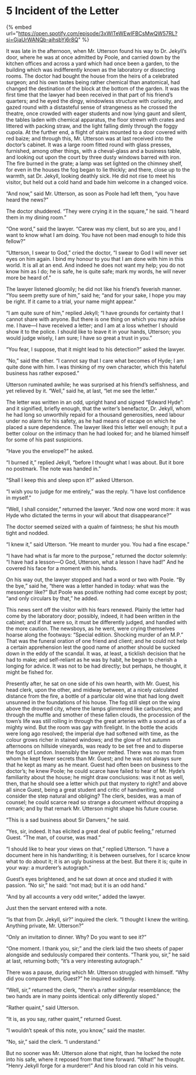 # 5  Incident of the Letter

{% embed url="https://open.spotify.com/episode/3xWlTeWEwIFBCsMwQW57RL?si=GjaUrWANQb-aihsbYj6r8Q" %}

It was late in the afternoon, when Mr. Utterson found his way to Dr. Jekyll’s door, where he was at once admitted by Poole, and carried down by the kitchen offices and across a yard which had once been a garden, to the building which was indifferently known as the laboratory or dissecting rooms. The doctor had bought the house from the heirs of a celebrated surgeon; and his own tastes being rather chemical than anatomical, had changed the destination of the block at the bottom of the garden. It was the first time that the lawyer had been received in that part of his friend’s quarters; and he eyed the dingy, windowless structure with curiosity, and gazed round with a distasteful sense of strangeness as he crossed the theatre, once crowded with eager students and now lying gaunt and silent, the tables laden with chemical apparatus, the floor strewn with crates and littered with packing straw, and the light falling dimly through the foggy cupola. At the further end, a flight of stairs mounted to a door covered with red baize; and through this, Mr. Utterson was at last received into the doctor’s cabinet. It was a large room fitted round with glass presses, furnished, among other things, with a cheval-glass and a business table, and looking out upon the court by three dusty windows barred with iron. The fire burned in the grate; a lamp was set lighted on the chimney shelf, for even in the houses the fog began to lie thickly; and there, close up to the warmth, sat Dr. Jekyll, looking deathly sick. He did not rise to meet his visitor, but held out a cold hand and bade him welcome in a changed voice.

“And now,” said Mr. Utterson, as soon as Poole had left them, “you have heard the news?”

The doctor shuddered. “They were crying it in the square,” he said. “I heard them in my dining room.”

“One word,” said the lawyer. “Carew was my client, but so are you, and I want to know what I am doing. You have not been mad enough to hide this fellow?”

“Utterson, I swear to God,” cried the doctor, “I swear to God I will never set eyes on him again. I bind my honour to you that I am done with him in this world. It is all at an end. And indeed he does not want my help; you do not know him as I do; he is safe, he is quite safe; mark my words, he will never more be heard of.”

The lawyer listened gloomily; he did not like his friend’s feverish manner. “You seem pretty sure of him,” said he; “and for your sake, I hope you may be right. If it came to a trial, your name might appear.”

“I am quite sure of him,” replied Jekyll; “I have grounds for certainty that I cannot share with anyone. But there is one thing on which you may advise me. I have⁠—I have received a letter; and I am at a loss whether I should show it to the police. I should like to leave it in your hands, Utterson; you would judge wisely, I am sure; I have so great a trust in you.”

“You fear, I suppose, that it might lead to his detection?” asked the lawyer.

“No,” said the other. “I cannot say that I care what becomes of Hyde; I am quite done with him. I was thinking of my own character, which this hateful business has rather exposed.”

Utterson ruminated awhile; he was surprised at his friend’s selfishness, and yet relieved by it. “Well,” said he, at last, “let me see the letter.”

The letter was written in an odd, upright hand and signed “Edward Hyde”: and it signified, briefly enough, that the writer’s benefactor, Dr. Jekyll, whom he had long so unworthily repaid for a thousand generosities, need labour under no alarm for his safety, as he had means of escape on which he placed a sure dependence. The lawyer liked this letter well enough; it put a better colour on the intimacy than he had looked for; and he blamed himself for some of his past suspicions.

“Have you the envelope?” he asked.

“I burned it,” replied Jekyll, “before I thought what I was about. But it bore no postmark. The note was handed in.”

“Shall I keep this and sleep upon it?” asked Utterson.

“I wish you to judge for me entirely,” was the reply. “I have lost confidence in myself.”

“Well, I shall consider,” returned the lawyer. “And now one word more: it was Hyde who dictated the terms in your will about that disappearance?”

The doctor seemed seized with a qualm of faintness; he shut his mouth tight and nodded.

“I knew it,” said Utterson. “He meant to murder you. You had a fine escape.”

“I have had what is far more to the purpose,” returned the doctor solemnly: “I have had a lesson⁠—O God, Utterson, what a lesson I have had!” And he covered his face for a moment with his hands.

On his way out, the lawyer stopped and had a word or two with Poole. “By the bye,” said he, “there was a letter handed in today: what was the messenger like?” But Poole was positive nothing had come except by post; “and only circulars by that,” he added.

This news sent off the visitor with his fears renewed. Plainly the letter had come by the laboratory door; possibly, indeed, it had been written in the cabinet; and if that were so, it must be differently judged, and handled with the more caution. The newsboys, as he went, were crying themselves hoarse along the footways: “Special edition. Shocking murder of an M.P.” That was the funeral oration of one friend and client; and he could not help a certain apprehension lest the good name of another should be sucked down in the eddy of the scandal. It was, at least, a ticklish decision that he had to make; and self-reliant as he was by habit, he began to cherish a longing for advice. It was not to be had directly; but perhaps, he thought, it might be fished for.

Presently after, he sat on one side of his own hearth, with Mr. Guest, his head clerk, upon the other, and midway between, at a nicely calculated distance from the fire, a bottle of a particular old wine that had long dwelt unsunned in the foundations of his house. The fog still slept on the wing above the drowned city, where the lamps glimmered like carbuncles; and through the muffle and smother of these fallen clouds, the procession of the town’s life was still rolling in through the great arteries with a sound as of a mighty wind. But the room was gay with firelight. In the bottle the acids were long ago resolved; the imperial dye had softened with time, as the colour grows richer in stained windows; and the glow of hot autumn afternoons on hillside vineyards, was ready to be set free and to disperse the fogs of London. Insensibly the lawyer melted. There was no man from whom he kept fewer secrets than Mr. Guest; and he was not always sure that he kept as many as he meant. Guest had often been on business to the doctor’s; he knew Poole; he could scarce have failed to hear of Mr. Hyde’s familiarity about the house; he might draw conclusions: was it not as well, then, that he should see a letter which put that mystery to right? and above all since Guest, being a great student and critic of handwriting, would consider the step natural and obliging? The clerk, besides, was a man of counsel; he could scarce read so strange a document without dropping a remark; and by that remark Mr. Utterson might shape his future course.

“This is a sad business about Sir Danvers,” he said.

“Yes, sir, indeed. It has elicited a great deal of public feeling,” returned Guest. “The man, of course, was mad.”

“I should like to hear your views on that,” replied Utterson. “I have a document here in his handwriting; it is between ourselves, for I scarce know what to do about it; it is an ugly business at the best. But there it is; quite in your way: a murderer’s autograph.”

Guest’s eyes brightened, and he sat down at once and studied it with passion. “No sir,” he said: “not mad; but it is an odd hand.”

“And by all accounts a very odd writer,” added the lawyer.

Just then the servant entered with a note.

“Is that from Dr. Jekyll, sir?” inquired the clerk. “I thought I knew the writing. Anything private, Mr. Utterson?”

“Only an invitation to dinner. Why? Do you want to see it?”

“One moment. I thank you, sir;” and the clerk laid the two sheets of paper alongside and sedulously compared their contents. “Thank you, sir,” he said at last, returning both; “it’s a very interesting autograph.”

There was a pause, during which Mr. Utterson struggled with himself. “Why did you compare them, Guest?” he inquired suddenly.

“Well, sir,” returned the clerk, “there’s a rather singular resemblance; the two hands are in many points identical: only differently sloped.”

“Rather quaint,” said Utterson.

“It is, as you say, rather quaint,” returned Guest.

“I wouldn’t speak of this note, you know,” said the master.

“No, sir,” said the clerk. “I understand.”

But no sooner was Mr. Utterson alone that night, than he locked the note into his safe, where it reposed from that time forward. “What!” he thought. “Henry Jekyll forge for a murderer!” And his blood ran cold in his veins.

